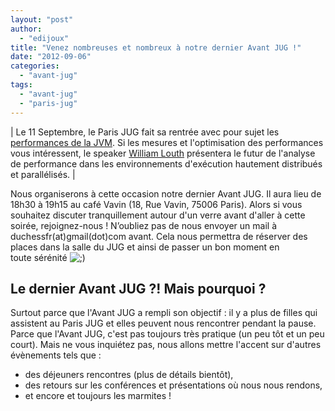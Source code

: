 ```yaml
---
layout: "post"
author: 
  - "edijoux"
title: "Venez nombreuses et nombreux à notre dernier Avant JUG !"
date: "2012-09-06"
categories: 
  - "avant-jug"
tags: 
  - "avant-jug"
  - "paris-jug"
---
```


| Le 11 Septembre, le Paris JUG fait sa rentrée avec pour sujet les [performances de la JVM](http://www.parisjug.org/xwiki/bin/view/Meeting/20120911). Si les mesures et l'optimisation des performances vous intéressent, le speaker [William Louth](http://www.parisjug.org/xwiki/bin/view/Speaker/LouthWilliam) présentera le futur de l'analyse de performance dans les environnements d'exécution hautement distribués et parallélisés. |

Nous organiserons à cette occasion notre dernier Avant JUG. Il aura lieu de 18h30 à 19h15 au café Vavin (18, Rue Vavin, 75006 Paris). Alors si vous souhaitez discuter tranquillement autour d'un verre avant d'aller à cette soirée, rejoignez-nous ! N’oubliez pas de nous envoyer un mail à duchessfr(at)gmail(dot)com avant. Cela nous permettra de réserver des places dans la salle du JUG et ainsi de passer un bon moment en toute sérénité ![;)](/assets/2012/09/2012-09-06-lavant-jug-fait-aussi-sa-rentree/icon_wink.gif)

## Le dernier Avant JUG ?! Mais pourquoi ?

Surtout parce que l'Avant JUG a rempli son objectif : il y a plus de filles qui assistent au Paris JUG et elles peuvent nous rencontrer pendant la pause. Parce que l'Avant JUG, c'est pas toujours très pratique (un peu tôt et un peu court). Mais ne vous inquiétez pas, nous allons mettre l'accent sur d'autres évènements tels que :

- des déjeuners rencontres (plus de détails bientôt),
- des retours sur les conférences et présentations où nous nous rendons,
- et encore et toujours les marmites !
